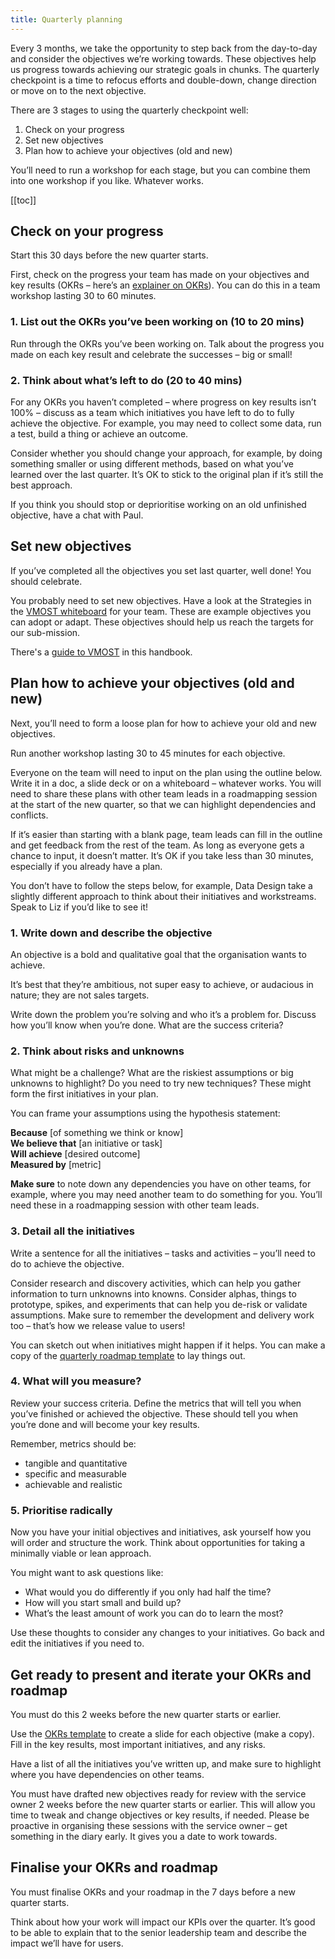 ```yaml
---
title: Quarterly planning
---
```


Every 3 months, we take the opportunity to step back from the day-to-day and consider the objectives we’re working towards. These objectives help us progress towards achieving our strategic goals in chunks. The quarterly checkpoint is a time to refocus efforts and double-down, change direction or move on to the next objective.

There are 3 stages to using the quarterly checkpoint well:

1. Check on your progress  
2. Set new objectives  
3. Plan how to achieve your objectives (old and new)

You’ll need to run a workshop for each stage, but you can combine them into one workshop if you like. Whatever works.

[[toc]]

## Check on your progress

Start this 30 days before the new quarter starts.

First, check on the progress your team has made on your objectives and key results (OKRs – here’s an [explainer on OKRs](https://mhclg.sharepoint.com.mcas.ms/:p:/r/sites/DigitalPlanning/_layouts/15/Doc.aspx?sourcedoc=%7B5E9CC5D4-9569-410E-BBDF-580F84A08676%7D&file=Digital%20Planning%20OKR%27s%20Guidance%20.pptx&action=edit&mobileredirect=true&wdOrigin=TEAMS-WEB.p2p_ns.rwc&wdExp=TEAMS-TREATMENT&wdhostclicktime=1733406660384&web=1)). You can do this in a team workshop lasting 30 to 60 minutes.

### 1\. List out the OKRs you’ve been working on (10 to 20 mins) 

Run through the OKRs you’ve been working on. Talk about the progress you made on each key result and celebrate the successes – big or small\! 

### 2\. Think about what’s left to do (20 to 40 mins) 

For any OKRs you haven’t completed – where progress on key results isn’t 100% – discuss as a team which initiatives you have left to do to fully achieve the objective. For example, you may need to collect some data, run a test, build a thing or achieve an outcome.

Consider whether you should change your approach, for example, by doing something smaller or using different methods, based on what you’ve learned over the last quarter. It’s OK to stick to the original plan if it’s still the best approach. 

If you think you should stop or deprioritise working on an old unfinished objective, have a chat with Paul. 

## Set new objectives 

If you’ve completed all the objectives you set last quarter, well done\! You should celebrate. 

You probably need to set new objectives. Have a look at the Strategies in the [VMOST whiteboard](https://app.mural.co/t/mhclg2837/m/mhclg2837/1741707963960/643ec474684f9ff5fa550593ab5bed63f381f601) for your team. These are example objectives you can adopt or adapt. These objectives should help us reach the targets for our sub-mission.

There's a [guide to VMOST](/guides/vmost-explained/) in this handbook.

## Plan how to achieve your objectives (old and new) 

Next, you’ll need to form a loose plan for how to achieve your old and new objectives. 

Run another workshop lasting 30 to 45 minutes for each objective.

Everyone on the team will need to input on the plan using the outline below. Write it in a doc, a slide deck or on a whiteboard – whatever works. You will need to share these plans with other team leads in a roadmapping session at the start of the new quarter, so that we can highlight dependencies and conflicts.

If it’s easier than starting with a blank page, team leads can fill in the outline and get feedback from the rest of the team. As long as everyone gets a chance to input, it doesn’t matter. It’s OK if you take less than 30 minutes, especially if you already have a plan.

You don’t have to follow the steps below, for example, Data Design take a slightly different approach to think about their initiatives and workstreams. Speak to Liz if you’d like to see it\!

### 1\. Write down and describe the objective 

An objective is a bold and qualitative goal that the organisation wants to achieve.

It’s best that they’re ambitious, not super easy to achieve, or audacious in nature; they are not sales targets.

Write down the problem you’re solving and who it’s a problem for. Discuss how you’ll know when you’re done. What are the success criteria?

### 2\. Think about risks and unknowns 

What might be a challenge? What are the riskiest assumptions or big unknowns to highlight? Do you need to try new techniques? These might form the first initiatives in your plan.

You can frame your assumptions using the hypothesis statement:

**Because** \[of something we think or know\]  
**We believe that** \[an initiative or task\]  
**Will achieve** \[desired outcome\]  
**Measured by** \[metric\]

**Make sure** to note down any dependencies you have on other teams, for example, where you may need another team to do something for you. You’ll need these in a roadmapping session with other team leads.

### 3\. Detail all the initiatives 

Write a sentence for all the initiatives – tasks and activities – you’ll need to do to achieve the objective. 

Consider research and discovery activities, which can help you gather information to turn unknowns into knowns. Consider alphas, things to prototype, spikes, and experiments that can help you de-risk or validate assumptions. Make sure to remember the development and delivery work too – that’s how we release value to users\!

You can sketch out when initiatives might happen if it helps. You can make a copy of the [quarterly roadmap template](https://app.mural.co/t/mhclg2837/m/mhclg2837/1725026495193/ee9ace50bcc18581c179c734c859b5682031b9e1?sender=u5e6d2d6a1d782ac443741061) to lay things out.

### 4\. What will you measure? 

Review your success criteria. Define the metrics that will tell you when you’ve finished or achieved the objective. These should tell you when you’re done and will become your key results.

Remember, metrics should be:

* tangible and quantitative  
* specific and measurable  
* achievable and realistic

### 5\. Prioritise radically 

Now you have your initial objectives and initiatives, ask yourself how you will order and structure the work. Think about opportunities for taking a minimally viable or lean approach.

You might want to ask questions like:

* What would you do differently if you only had half the time?   
* How will you start small and build up?   
* What’s the least amount of work you can do to learn the most? 

Use these thoughts to consider any changes to your initiatives. Go back and edit the initiatives if you need to.

## Get ready to present and iterate your OKRs and roadmap

You must do this 2 weeks before the new quarter starts or earlier.

Use the [OKRs template](https://mhclg.sharepoint.com/:p:/s/DigitalPlanning/Ed-sHarfPS5HgQR5cNBzCp4B1Qu4PBXqz0Nj2xYel_ciyg?e=LYMZ3J) to create a slide for each objective (make a copy). Fill in the key results, most important initiatives, and any risks.

Have a list of all the initiatives you’ve written up, and make sure to highlight where you have dependencies on other teams. 

You must have drafted new objectives ready for review with the service owner 2 weeks before the new quarter starts or earlier. This will allow you time to tweak and change objectives or key results, if needed. Please be proactive in organising these sessions with the service owner – get something in the diary early. It gives you a date to work towards.

## Finalise your OKRs and roadmap

You must finalise OKRs and your roadmap in the 7 days before a new quarter starts. 

Think about how your work will impact our KPIs over the quarter. It’s good to be able to explain that to the senior leadership team and describe the impact we’ll have for users.